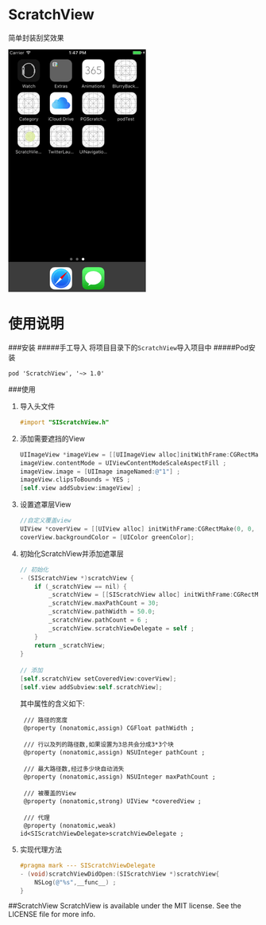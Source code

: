 # ScratchView
简单封装刮奖效果

![img](screenshot.gif)

使用说明
======
###安装
#####手工导入
将项目目录下的`ScratchView`导入项目中
#####Pod安装

	pod 'ScratchView', '~> 1.0'

###使用
1. 导入头文件
		
	```objective-c
	#import "SIScratchView.h"
	```
	
2. 添加需要遮挡的View

	```objective-c
	UIImageView *imageView = [[UIImageView alloc]initWithFrame:CGRectMake(75,100, 150, 250) ];
    imageView.contentMode = UIViewContentModeScaleAspectFill ;
    imageView.image = [UIImage imageNamed:@"1"] ;
    imageView.clipsToBounds = YES ;
    [self.view addSubview:imageView] ;
	```
	
3. 设置遮罩层View

    ```objective-c
    //自定义覆盖view
    UIView *coverView = [[UIView alloc] initWithFrame:CGRectMake(0, 0, 150, 250)];
    coverView.backgroundColor = [UIColor greenColor];
	```
	
4. 初始化ScratchView并添加遮罩层

	```objective-c
	// 初始化
	- (SIScratchView *)scratchView {
   	 	if (_scratchView == nil) {
        	_scratchView = [[SIScratchView alloc] initWithFrame:CGRectMake(75, 100, 150, 250)];
        	_scratchView.maxPathCount = 30;
        	_scratchView.pathWidth = 50.0;
        	_scratchView.pathCount = 6 ;
        	_scratchView.scratchViewDelegate = self ;
    	}
    	return _scratchView;
	}
	
	// 添加
    [self.scratchView setCoveredView:coverView];
    [self.view addSubview:self.scratchView];
	```
	
	其中属性的含义如下:

		/// 路径的宽度
		@property (nonatomic,assign) CGFloat pathWidth ;

		/// 行以及列的路径数,如果设置为3总共会分成3*3个块
		@property (nonatomic,assign) NSUInteger pathCount ;

		/// 最大路径数,经过多少块自动消失
		@property (nonatomic,assign) NSUInteger maxPathCount ;

		/// 被覆盖的View
		@property (nonatomic,strong) UIView *coveredView ;

		/// 代理
		@property (nonatomic,weak) id<SIScratchViewDelegate>scratchViewDelegate ;
		
5. 实现代理方法

	```objective-c
	#pragma mark --- SIScratchViewDelegate
	- (void)scratchViewDidOpen:(SIScratchView *)scratchView{
    	NSLog(@"%s",__func__) ;
	}

	```
	
##ScratchView
ScratchView is available under the MIT license. See the LICENSE file for more info.
	

